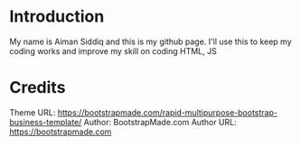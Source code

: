 # Introduction
My name is Aiman Siddiq and this is my github page. I'll use this to keep my coding works and improve my skill on coding HTML, JS


# Credits
Theme URL: https://bootstrapmade.com/rapid-multipurpose-bootstrap-business-template/
Author: BootstrapMade.com
Author URL: https://bootstrapmade.com